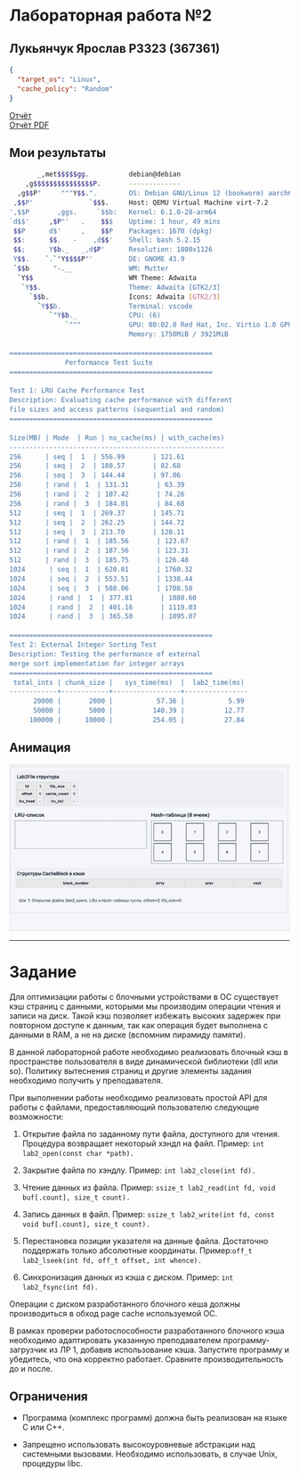 # Лабораторная работа №2
## Лукьянчук Ярослав P3323 (367361)
```json
{
  "target_os": "Linux",
  "cache_policy": "Random"
}
```

[Отчёт](./reports/report.md)  <br>
[Отчёт PDF](./reports/report.pdf) 

## Мои результаты

```bash
       _,met$$$$$gg.          debian@debian 
    ,g$$$$$$$$$$$$$$$P.       ------------- 
  ,g$$P"     """Y$$.".        OS: Debian GNU/Linux 12 (bookworm) aarch64 
 ,$$P'              `$$$.     Host: QEMU Virtual Machine virt-7.2 
',$$P       ,ggs.     `$$b:   Kernel: 6.1.0-28-arm64 
`d$$'     ,$P"'   .    $$$    Uptime: 1 hour, 49 mins 
 $$P      d$'     ,    $$P    Packages: 1670 (dpkg) 
 $$:      $$.   -    ,d$$'    Shell: bash 5.2.15 
 $$;      Y$b._   _,d$P'      Resolution: 1800x1126 
 Y$$.    `.`"Y$$$$P"'         DE: GNOME 43.9 
 `$$b      "-.__              WM: Mutter 
  `Y$$                        WM Theme: Adwaita 
   `Y$$.                      Theme: Adwaita [GTK2/3] 
     `$$b.                    Icons: Adwaita [GTK2/3] 
       `Y$$b.                 Terminal: vscode 
          `"Y$b._             CPU: (6) 
              `"""            GPU: 00:02.0 Red Hat, Inc. Virtio 1.0 GPU 
                              Memory: 1750MiB / 3921MiB 

===================================================
              Performance Test Suite                 
===================================================

Test 1: LRU Cache Performance Test
Description: Evaluating cache performance with different
file sizes and access patterns (sequential and random)
===================================================

Size(MB) | Mode  | Run | no_cache(ms) | with_cache(ms)
------------------------------------------------------
256      | seq |  1  | 556.99       | 121.61
256      | seq |  2  | 180.57       | 82.68
256      | seq |  3  | 144.44       | 97.06
256      | rand |  1  | 131.31       | 63.39
256      | rand |  2  | 107.42       | 74.26
256      | rand |  3  | 184.01       | 84.68
512      | seq |  1  | 269.37       | 145.71
512      | seq |  2  | 262.25       | 144.72
512      | seq |  3  | 213.70       | 128.11
512      | rand |  1  | 185.56       | 123.67
512      | rand |  2  | 187.56       | 123.31
512      | rand |  3  | 185.75       | 126.48
1024      | seq |  1  | 620.01       | 1760.32
1024      | seq |  2  | 553.51       | 1338.44
1024      | seq |  3  | 508.06       | 1708.58
1024      | rand |  1  | 377.81       | 1088.60
1024      | rand |  2  | 401.16       | 1119.03
1024      | rand |  3  | 365.50       | 1095.07

===================================================
Test 2: External Integer Sorting Test
Description: Testing the performance of external
merge sort implementation for integer arrays
===================================================
 total_ints | chunk_size |   sys_time(ms)  |  lab2_time(ms)
------------+------------+-----------------+----------------
      20000 |       2000 |           57.36 |           5.99
      50000 |       5000 |          140.39 |          12.77
     100000 |      10000 |          254.05 |          27.84
```

## Анимация

<img src="./reports/animation.gif">


---

# Задание

Для оптимизации работы с блочными устройствами в ОС существует кэш страниц с данными, которыми мы производим операции чтения и записи на диск. Такой кэш позволяет избежать высоких задержек при повторном доступе к данным, так как операция будет выполнена с данными в RAM, а не на диске (вспомним пирамиду памяти).

В данной лабораторной работе необходимо реализовать блочный кэш в пространстве пользователя в виде динамической библиотеки (dll или so). Политику вытеснения страниц и другие элементы задания необходимо получить у преподавателя.

При выполнении работы необходимо реализовать простой API для работы с файлами, предоставляющий пользователю следующие возможности:

1. Открытие файла по заданному пути файла, доступного для чтения. Процедура возвращает некоторый хэндл на файл. Пример:
`int lab2_open(const char *path).`

2. Закрытие файла по хэндлу. Пример:
`int lab2_close(int fd).`

3. Чтение данных из файла. Пример:
`ssize_t lab2_read(int fd, void buf[.count], size_t count).`

4. Запись данных в файл. Пример:
`ssize_t lab2_write(int fd, const void buf[.count], size_t count).`

5. Перестановка позиции указателя на данные файла. Достаточно поддержать только абсолютные координаты. Пример:
​​​​​​​`off_t lab2_lseek(int fd, off_t offset, int whence).`

6. Синхронизация данных из кэша с диском. Пример:
`int lab2_fsync(int fd).`

Операции с диском разработанного блочного кеша должны производиться в обход page cache используемой ОС.

В рамках проверки работоспособности разработанного блочного кэша необходимо адаптировать указанную преподавателем программу-загрузчик из ЛР 1, добавив использование кэша. Запустите программу и убедитесь, что она корректно работает. Сравните производительность до и после.

## Ограничения

- Программа (комплекс программ) должна быть реализован на языке C или C++.

- Запрещено использовать высокоуровневые абстракции над системными вызовами. Необходимо использовать, в случае Unix, процедуры libc.

